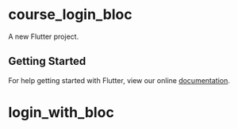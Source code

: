 # course_login_bloc

A new Flutter project.

## Getting Started

For help getting started with Flutter, view our online
[documentation](https://flutter.io/).
# login_with_bloc
